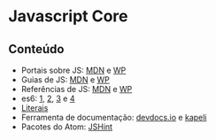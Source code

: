 # Javascript Core

## Conteúdo
* Portais sobre JS: [MDN](https://developer.mozilla.org/en-US/docs/Web/JavaScript) e [WP](https://docs.webplatform.org/wiki/javascript)
* Guias de JS: [MDN](https://developer.mozilla.org/en-US/docs/Web/JavaScript/Guide) e [WP](https://docs.webplatform.org/wiki/javascript)
* Referências de JS: [MDN](https://developer.mozilla.org/en-US/docs/Web/JavaScript/Reference#Value_properties) e [WP](https://docs.webplatform.org/wiki/javascript)
* es6: [1](http://www.ecma-international.org/publications/standards/Ecma-262.htm), [2](http://es6-features.org/), [3](https://developer.mozilla.org/en/docs/Web/JavaScript/New_in_JavaScript/ECMAScript_6_support_in_Mozilla) e [4](https://github.com/lukehoban/es6features)
* [Literais](https://developer.mozilla.org/en-US/docs/Web/JavaScript/Reference/Lexical_grammar#Literals)
* Ferramenta de documentação: [devdocs.io](http://devdocs.io/javascript) e [kapeli](https://kapeli.com/mdn_offline)
* Pacotes do Atom: [JSHint](https://atom.io/packages/atom-jshint)
